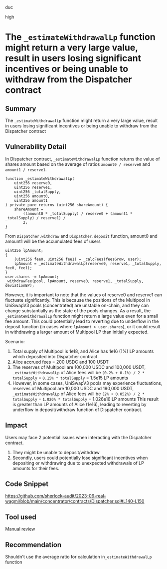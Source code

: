 duc

high

# The `_estimateWithdrawalLp` function might return a very large value, result in users losing significant incentives or being unable to withdraw from the Dispatcher contract

## Summary
The `_estimateWithdrawalLp` function might return a very large value, result in users losing significant incentives or being unable to withdraw from the Dispatcher contract
## Vulnerability Detail
In Dispatcher contract, `_estimateWithdrawalLp` function returns the value of shares amount based on the average of ratios `amount0 / reserve0` and `amount1 / reserve1`.
```solidity=
function _estimateWithdrawalLp(
    uint256 reserve0,
    uint256 reserve1,
    uint256 _totalSupply,
    uint256 amount0,
    uint256 amount1
) private pure returns (uint256 shareAmount) {
    shareAmount =
        ((amount0 * _totalSupply) / reserve0 + (amount1 * _totalSupply) / reserve1) /
        2;
}
```
From `Dispatcher.withdraw` and `Dispatcher.deposit` function, amount0 and amount1 will be the accumulated fees of users
```solidity=
uint256 lpAmount;
{
    (uint256 fee0, uint256 fee1) = _calcFees(feesGrow, user);
    lpAmount = _estimateWithdrawalLp(reserve0, reserve1, _totalSupply, fee0, fee1);
}
user.shares -= lpAmount;
_withdrawFee(pool, lpAmount, reserve0, reserve1, _totalSupply, deviationBP);
```
However, it is important to note that the values of reserve0 and reserve1 can fluctuate significantly. This is because the positions of the Multipool in UniSwapV3 pools (concentrated) are unstable on-chain, and they can change substantially as the state of the pools changes. As a result, the `_estimateWithdrawalLp` function might return a large value even for a small fee amount. This could potentially lead to reverting due to underflow in the deposit function (in cases where `lpAmount > user.shares`), or it could result in withdrawing a larger amount of Multipool LP than initially expected.

Scenario:
1. Total supply of Multipool is 1e18, and Alice has 1e16  (1%) LP amounts which deposited into Dispatcher contract.
2. Alice accrued fees = 200 USDC and 100 USDT
3. The reserves of Multipool are 100,000 USDC and 100,000 USDT, `_estimateWithdrawalLp` of Alice fees will be `(0.2% + 0.1%) / 2 * totalSupply` = `0.15% * totalSupply` = 1.5e15 LP amounts
4. However, in some cases, UniSwapV3 pools may experience fluctuations, reserves of Multipool are 10,000 USDC and 190,000 USDT, `_estimateWithdrawalLp` of Alice fees will be `(2% + 0.052%) / 2 * totalSupply` = `1.026% * totalSupply` = 1.026e16 LP amounts
This result is greater than LP amounts of Alice (1e16), leading to reverting by underflow in deposit/withdraw function of Dispatcher contract.
## Impact
Users may face 2 potential issues when interacting with the Dispatcher contract. 
1. They might be unable to deposit/withdraw
2. Secondly, users could potentially lose significant incentives when depositing or withdrawing due to unexpected withdrawals of LP amounts for their fees.
## Code Snippet
https://github.com/sherlock-audit/2023-06-real-wagmi/blob/main/concentrator/contracts/Dispatcher.sol#L140-L150
## Tool used
Manual review

## Recommendation
Shouldn't use the average ratio for calculation in`_estimateWithdrawalLp` function